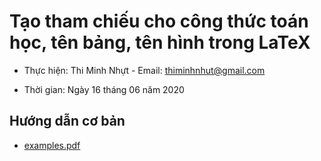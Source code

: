 # Tạo tham chiếu cho công thức toán học, tên bảng, tên hình trong LaTeX

- Thực hiện: Thi Minh Nhựt - Email: thiminhnhut@gmail.com

- Thời gian: Ngày 16 tháng 06 năm 2020

## Hướng dẫn cơ bản

* [examples.pdf](https://github.com/thiminhnhut/latex/tree/master/tips/label-ref/examples.pdf)
